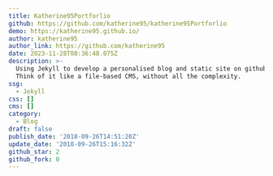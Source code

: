 ```yaml
---
title: Katherine95Portforlio
github: https://github.com/katherine95/katherine95Portforlio
demo: https://katherine95.github.io/
author: katherine95
author_link: https://github.com/katherine95
date: 2023-11-28T08:36:48.075Z
description: >-
  Using Jekyll to develop a personalised blog and static site on github pages.
  Think of it like a file-based CMS, without all the complexity.
ssg:
  - Jekyll
css: []
cms: []
category:
  - Blog
draft: false
publish_date: '2018-09-26T14:51:20Z'
update_date: '2018-09-26T15:16:32Z'
github_star: 2
github_fork: 0
---
```

